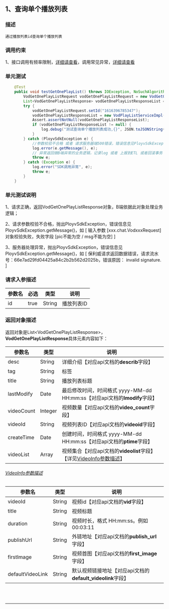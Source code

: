 ## 1、查询单个播放列表
### 描述
```
通过播放列表id查询单个播放列表
```
### 调用约束
1、接口调用有频率限制，[详细请查看](/limit.md)，调用常见异常，[详细请查看](/exceptionDoc)

### 单元测试
```java
	@Test
	public void testGetOnePlayList() throws IOException, NoSuchAlgorithmException {
        VodGetOnePlayListRequest vodGetOnePlayListRequest = new VodGetOnePlayListRequest();
        List<VodGetOnePlayListResponse> vodGetOnePlayListResponseList = null;
        try {
            vodGetOnePlayListRequest.setId("1616396785347");
            vodGetOnePlayListResponseList = new VodPlayListServiceImpl().getOnePlayList(vodGetOnePlayListRequest);
            Assert.assertNotNull(vodGetOnePlayListResponseList);
            if (vodGetOnePlayListResponseList != null) {
                log.debug("测试查询单个播放列表成功,{}", JSON.toJSONString(vodGetOnePlayListResponseList));
            }
        } catch (PloyvSdkException e) {
            //参数校验不合格 或者 请求服务器端500错误，错误信息见PloyvSdkException.getMessage()
            log.error(e.getMessage(), e);
            // 异常返回做B端异常的业务逻辑，记录log 或者 上报到ETL 或者回滚事务
            throw e;
        } catch (Exception e) {
            log.error("SDK调用异常", e);
            throw e;
        }
    }
```
### 单元测试说明
1、请求正确，返回VodGetOnePlayListResponse对象，B端依据此对象处理业务逻辑；

2、请求参数校验不合格，抛出PloyvSdkException，错误信息见PloyvSdkException.getMessage()，如 [ 输入参数 [xxx.chat.VodxxxRequest]对象校验失败，失败字段 [pic不能为空 / msg不能为空] ]

3、服务器处理异常，抛出PloyvSdkException，错误信息见PloyvSdkException.getMessage()，如 [ 保利威请求返回数据错误，请求流水号：66e7ad29fd04425a84c2b2b562d2025b，错误原因： invalid signature. ]
### 请求入参描述

| 参数名 | 必选 | 类型 | 说明 | 
| -- | -- | -- | -- | 
| id | true | String | 播放列表ID | 

### 返回对象描述
返回对象是List&lt;VodGetOnePlayListResponse&gt;，**VodGetOnePlayListResponse**具体元素内容如下：

| 参数名 | 类型 | 说明 | 
| -- | -- | -- | 
| desc | String | 详细介绍【对应api文档的**describ**字段】 | 
| tag | String | 标签 | 
| title | String | 播放列表标题 | 
| lastModify | Date | 最后修改时间，时间格式 yyyy-MM-dd HH:mm:ss【对应api文档的**lmodify**字段】 | 
| videoCount | Integer | 视频数量【对应api文档的**video_count**字段】 | 
| videoId | String | 视频列表ID【对应api文档的**videoid**字段】 | 
| createTime | Date | 创建时间，时间格式 yyyy-MM-dd HH:mm:ss【对应api文档的**ptime**字段】 | 
| videoList | Array | 视频集合【对应api文档的**videolist**字段】【详见[VideoInfo参数描述](playListService.md?id=polyv31)】 | 

<h6 id="polyv31"><a href="#/playListService.md?id=polyv31"data-id="VideoInfo参数描述"class="anchor"><span>VideoInfo参数描述</span></a></h6> <!-- {docsify-ignore} -->

| 参数名 | 类型 | 说明 | 
| -- | -- | -- | 
| videoId | String | 视频id【对应api文档的**vid**字段】 | 
| title | String | 视频标题 | 
| duration | String | 视频时长，格式 HH:mm:ss。例如 00:03:11 | 
| publishUrl | String | 外链地址【对应api文档的**publish_url**字段】 | 
| firstImage | String | 视频首图【对应api文档的**first_image**字段】 | 
| defaultVideoLink | String | 默认视频链接地址【对应api文档的**default_videolink**字段】 | 

<br /><br />

------------------

<br /><br />


